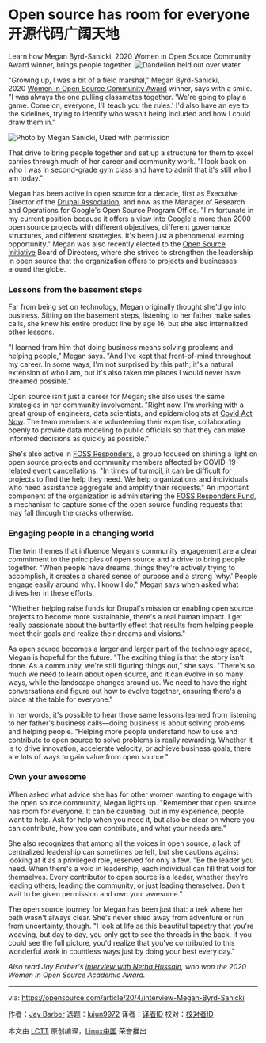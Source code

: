 [#]: collector: (lujun9972)
[#]: translator: ( guevaraya)
[#]: reviewer: ( )
[#]: publisher: ( )
[#]: url: ( )
[#]: subject: (Open source has room for everyone)
[#]: via: (https://opensource.com/article/20/4/interview-Megan-Byrd-Sanicki)
[#]: author: (Jay Barber https://opensource.com/users/jaybarber)

Open source has room for everyone
开源代码广阔天地
======
Learn how Megan Byrd-Sanicki, 2020 Women in Open Source Community Award
winner, brings people together.
![Dandelion held out over water][1]

"Growing up, I was a bit of a field marshal," Megan Byrd-Sanicki, 2020 [Women in Open Source Community Award][2] winner, says with a smile. "I was always the one pulling classmates together. 'We're going to play a game. Come on, everyone, I'll teach you the rules.' I'd also have an eye to the sidelines, trying to identify who wasn't being included and how I could draw them in."

![Photo by Megan Sanicki, Used with permission][3]

That drive to bring people together and set up a structure for them to excel carries through much of her career and community work. "I look back on who I was in second-grade gym class and have to admit that it's still who I am today."

Megan has been active in open source for a decade, first as Executive Director of the [Drupal Association][4], and now as the Manager of Research and Operations for Google's Open Source Program Office. "I'm fortunate in my current position because it offers a view into Google's more than 2000 open source projects with different objectives, different governance structures, and different strategies. It's been just a phenomenal learning opportunity." Megan was also recently elected to the [Open Source Initiative][5] Board of Directors, where she strives to strengthen the leadership in open source that the organization offers to projects and businesses around the globe.

### Lessons from the basement steps

Far from being set on technology, Megan originally thought she'd go into business. Sitting on the basement steps, listening to her father make sales calls, she knew his entire product line by age 16, but she also internalized other lessons.

"I learned from him that doing business means solving problems and helping people," Megan says. "And I've kept that front-of-mind throughout my career. In some ways, I'm not surprised by this path; it's a natural extension of who I am, but it's also taken me places I would never have dreamed possible."

Open source isn't just a career for Megan; she also uses the same strategies in her community involvement. "Right now, I'm working with a great group of engineers, data scientists, and epidemiologists at [Covid Act Now][6]. The team members are volunteering their expertise, collaborating openly to provide data modeling to public officials so that they can make informed decisions as quickly as possible."

She's also active in [FOSS Responders][7], a group focused on shining a light on open source projects and community members affected by COVID-19-related event cancellations. "In times of turmoil, it can be difficult for projects to find the help they need. We help organizations and individuals who need assistance aggregate and amplify their requests." An important component of the organization is administering the [FOSS Responders Fund][7], a mechanism to capture some of the open source funding requests that may fall through the cracks otherwise.

### Engaging people in a changing world

The twin themes that influence Megan's community engagement are a clear commitment to the principles of open source and a drive to bring people together. "When people have dreams, things they're actively trying to accomplish, it creates a shared sense of purpose and a strong 'why.' People engage easily around why. I know I do," Megan says when asked what drives her in these efforts.

"Whether helping raise funds for Drupal's mission or enabling open source projects to become more sustainable, there's a real human impact. I get really passionate about the butterfly effect that results from helping people meet their goals and realize their dreams and visions."

As open source becomes a larger and larger part of the technology space, Megan is hopeful for the future. "The exciting thing is that the story isn't done. As a community, we're still figuring things out," she says. "There's so much we need to learn about open source, and it can evolve in so many ways, while the landscape changes around us. We need to have the right conversations and figure out how to evolve together, ensuring there's a place at the table for everyone."

In her words, it's possible to hear those same lessons learned from listening to her father's business calls—doing business is about solving problems and helping people. "Helping more people understand how to use and contribute to open source to solve problems is really rewarding. Whether it is to drive innovation, accelerate velocity, or achieve business goals, there are lots of ways to gain value from open source."

### Own your awesome

When asked what advice she has for other women wanting to engage with the open source community, Megan lights up. "Remember that open source has room for everyone. It can be daunting, but in my experience, people want to help. Ask for help when you need it, but also be clear on where you can contribute, how you can contribute, and what your needs are."

She also recognizes that among all the voices in open source, a lack of centralized leadership can sometimes be felt, but she cautions against looking at it as a privileged role, reserved for only a few. "Be the leader you need. When there's a void in leadership, each individual can fill that void for themselves. Every contributor to open source is a leader, whether they're leading others, leading the community, or just leading themselves. Don't wait to be given permission and own your awesome."

The open source journey for Megan has been just that: a trek where her path wasn't always clear. She's never shied away from adventure or run from uncertainty, though. "I look at life as this beautiful tapestry that you're weaving, but day to day, you only get to see the threads in the back. If you could see the full picture, you'd realize that you've contributed to this wonderful work in countless ways just by doing your best every day."

_Also read Jay Barber's [interview with Netha Hussain][8], who won the 2020 Women in Open Source Academic Award._

--------------------------------------------------------------------------------

via: https://opensource.com/article/20/4/interview-Megan-Byrd-Sanicki

作者：[Jay Barber][a]
选题：[lujun9972][b]
译者：[译者ID](https://github.com/译者ID)
校对：[校对者ID](https://github.com/校对者ID)

本文由 [LCTT](https://github.com/LCTT/TranslateProject) 原创编译，[Linux中国](https://linux.cn/) 荣誉推出

[a]: https://opensource.com/users/jaybarber
[b]: https://github.com/lujun9972
[1]: https://opensource.com/sites/default/files/styles/image-full-size/public/lead-images/dandelion_blue_water_hand.jpg?itok=QggW8Wnw (Dandelion held out over water)
[2]: https://www.redhat.com/en/about/women-in-open-source
[3]: https://opensource.com/sites/default/files/uploads/megan_sanicki_headshot_small_0.png (Photo by Megan Sanicki, Used with permission)
[4]: https://www.drupal.org/association
[5]: https://opensource.org/
[6]: https://www.covidactnow.org/
[7]: https://fossresponders.com/
[8]: https://opensource.com/article/20/4/interview-Netha-Hussain
